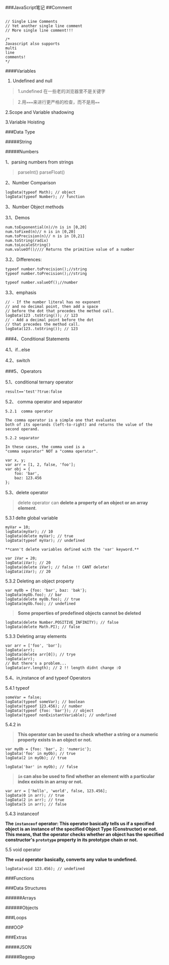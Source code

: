 ###JavaScript笔记
##Comment
<pre><code>
// Single Line Comments
// Yet another single line comment
// More single line comment!!!

/*
Javascript also supports
multi
line
comments!
*/
</code></pre>

####Variables
1. Undefined and null

>1.undefined 在一些老的浏览器里不是关键字

>2.用`===`来进行更严格的检查，而不是用`==`

2.Scope  and Variable shadowing

3.Variable Hoisting 


###Data Type

#####String

#####Numbers

1、parsing numbers from strings

>parseInt()
>parseFloat()

2、Number Comparison

	logData(typeof Math); // object
	logData(typeof Number); // function

3、Number Object methods

3.1、Demos

	num.toExponential(n)//n is in [0,20]
	num.toFixed(n)// n is in [0,20]
	num.toPrecision(n)// n is in [0,21]
	num.toString(radix)
	num.toLocaleString()
	num.valueOf()//// Returns the primitive value of a number

3.2、Differences:

	typeof number.toPrecision();//string
	typeof number.toPrecision();//string

	typeof number.valueOf();//number

3.3、emphasis

	// - If the number literal has no exponent
	// and no decimal point, then add a space
	// before the dot that precedes the method call.
	logData(123 .toString()); // 123
	// - Add a decimal point before the dot
	// that precedes the method call.
	logData(123..toString()); // 123
	

	

###4、Conditional Statements

4.1、if...else

4.2、switch

###5、Operators

5.1、conditional ternary operator

	result=='test'?true:false

5.2、 comma operator and separator

	5.2.1  comma operator

	The comma operator is a simple one that evaluates
	both of its operands (left-to-right) and returns the value of the second operand.

	5.2.2 separator
	
	In these cases, the comma used is a
	"comma separator" NOT a "comma operator".	

	var x, y;
	var arr = [1, 2, false, 'foo'];
	var obj = {
		foo: 'bar',
		baz: 123.456
	};

5.3、delete operator
>delete operator can **delete a property of an object or an array element**.

5.3.1 delte global variable

	myVar = 10;
	logData(myVar); // 10
	logData(delete myVar); // true
	logData(typeof myVar); // undefined

	**cann't delete variables defined with the 'var' keyword.**

	var iVar = 20;
	logData(iVar); // 20
	logData(delete iVar); // false !! CANT delete!
	logData(iVar); // 20
	
	
5.3.2 Deleting an object property

	var myOb = {foo: 'bar', baz: 'bak'};
	logData(myOb.foo); // bar
	logData(delete myOb.foo); // true
	logData(myOb.foo); // undefined
	
>**Some properties of predefined objects cannot be deleted**

	logData(delete Number.POSITIVE_INFINITY); // false
	logData(delete Math.PI); // false

5.3.3  Deleting array elements
	
	var arr = ['foo', 'bar'];
	logData(arr);
	logData(delete arr[0]); // trye
	logData(arr);
	// But there's a problem...
	logData(arr.length); // 2 !! length didnt change :O

5.4、in,instance of and typeof Operators

5.4.1 typeof
	
	someVar = false;
	logData(typeof someVar); // boolean
	logData(typeof 123.456); // number
	logData(typeof {foo: 'bar'}); // object
	logData(typeof nonExistantVariable); // undefined

5.4.2 in

>**This operator can be used to check whether a
	string or a numeric property exists in an
	object or not.**	

	var myOb = {foo: 'bar', 2: 'numeric'};
	logData('foo' in myOb); // true
	logData(2 in myOb); // true
	
	logData('bar' in myOb); // false

>**`in` can also be used to find whether an
	element with a particular index exists
	in an array or not.**
	
	var arr = ['hello', 'world', false, 123.456];
	logData(0 in arr); // true
	logData(2 in arr); // true
	logData(5 in arr); // false

5.4.3 instanceof

**The `instanceof` operator:
This operator basically tells us if a
specified object is an instance of the
specified Object Type (Constructor)
or not.
This means, that the operator checks
whether an object has the specified
constructor's `prototype` property
in its prototype chain or not.**

5.5 void operator

**The `void` operator basically, converts any
	value to undefined.**

	logData(void 123.456); // undefined

###Functions


###Data Structures

######Arrays

######Objects

###Loops


###OOP


###Extras

#####JSON

#####Regexp




